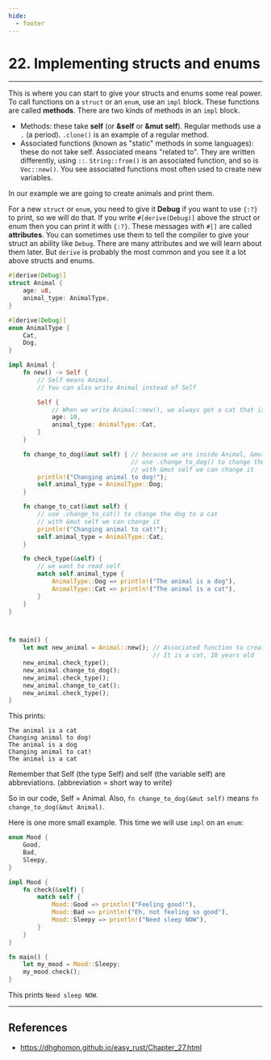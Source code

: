 ```yaml
---
hide:
  - footer
---
```


# 22. Implementing structs and enums

---

This is where you can start to give your structs and enums some real power. To call functions on a `struct` or an `enum`, use an `impl` block. These functions are called **methods**. There are two kinds of methods in an `impl` block.

- Methods: these take **self** (or **&self** or **&mut self**). Regular methods use a `.` (a period). `.clone()` is an example of a regular method.
- Associated functions (known as "static" methods in some languages): these do not take self. Associated means "related to". They are written differently, using `::`. `String::from()` is an associated function, and so is `Vec::new()`. You see associated functions most often used to create new variables.

In our example we are going to create animals and print them.

For a new `struct` or `enum`, you need to give it **Debug** if you want to use `{:?}` to print, so we will do that. If you write `#[derive(Debug)]` above the struct or enum then you can print it with `{:?}`. These messages with `#[]` are called **attributes**. You can sometimes use them to tell the compiler to give your struct an ability like `Debug`. There are many attributes and we will learn about them later. But `derive` is probably the most common and you see it a lot above structs and enums.

```rust
#[derive(Debug)]
struct Animal {
    age: u8,
    animal_type: AnimalType,
}

#[derive(Debug)]
enum AnimalType {
    Cat,
    Dog,
}

impl Animal {
    fn new() -> Self {
        // Self means Animal.
        // You can also write Animal instead of Self

        Self {
            // When we write Animal::new(), we always get a cat that is 10 years old
            age: 10,
            animal_type: AnimalType::Cat,
        }
    }

    fn change_to_dog(&mut self) { // because we are inside Animal, &mut self means &mut Animal
                                  // use .change_to_dog() to change the cat to a dog
                                  // with &mut self we can change it
        println!("Changing animal to dog!");
        self.animal_type = AnimalType::Dog;
    }

    fn change_to_cat(&mut self) {
        // use .change_to_cat() to change the dog to a cat
        // with &mut self we can change it
        println!("Changing animal to cat!");
        self.animal_type = AnimalType::Cat;
    }

    fn check_type(&self) {
        // we want to read self
        match self.animal_type {
            AnimalType::Dog => println!("The animal is a dog"),
            AnimalType::Cat => println!("The animal is a cat"),
        }
    }
}



fn main() {
    let mut new_animal = Animal::new(); // Associated function to create a new animal
                                        // It is a cat, 10 years old
    new_animal.check_type();
    new_animal.change_to_dog();
    new_animal.check_type();
    new_animal.change_to_cat();
    new_animal.check_type();
}
```

This prints:

```
The animal is a cat
Changing animal to dog!
The animal is a dog
Changing animal to cat!
The animal is a cat
```

Remember that Self (the type Self) and self (the variable self) are abbreviations. (abbreviation = short way to write)

So in our code, Self = Animal. Also, `fn change_to_dog(&mut self)` means `fn change_to_dog(&mut Animal)`.

Here is one more small example. This time we will use `impl` on an `enum`:

```rust
enum Mood {
    Good,
    Bad,
    Sleepy,
}

impl Mood {
    fn check(&self) {
        match self {
            Mood::Good => println!("Feeling good!"),
            Mood::Bad => println!("Eh, not feeling so good"),
            Mood::Sleepy => println!("Need sleep NOW"),
        }
    }
}

fn main() {
    let my_mood = Mood::Sleepy;
    my_mood.check();
}
```

This prints `Need sleep NOW`.

---

## References

- <https://dhghomon.github.io/easy_rust/Chapter_27.html>
